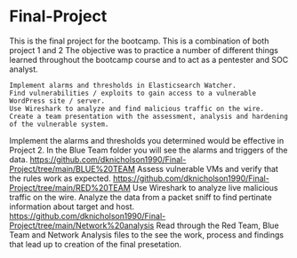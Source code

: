 # Final-Project
This is the final project for the bootcamp. This is a combination of both project 1 and 2
The objective was to practice a number of different things learned throughout the bootcamp course and to act as a pentester and SOC analyst.

    Implement alarms and thresholds in Elasticsearch Watcher.
    Find vulnerabilities / exploits to gain access to a vulnerable WordPress site / server.
    Use Wireshark to analyze and find malicious traffic on the wire.
    Create a team presentation with the assessment, analysis and hardening of the vulnerable system.
Implement the alarms and thresholds you determined would be effective in Project 2. In the Blue Team folder you will see the alarms and triggers of the data. 
https://github.com/dknicholson1990/Final-Project/tree/main/BLUE%20TEAM
Assess vulnerable VMs and verify that the rules work as expected.
https://github.com/dknicholson1990/Final-Project/tree/main/RED%20TEAM
Use Wireshark to analyze live malicious traffic on the wire. Analyze the data from a packet sniff to find pertinate information about target and host.
https://github.com/dknicholson1990/Final-Project/tree/main/Network%20analysis
Read through the Red Team, Blue Team and Network Analysis files to the see the work, process and findings that lead up to creation of the final presetation.
